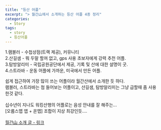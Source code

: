 ```yaml
---
title: "등산 어플"
excerpt: "> 월간山에서 소개하는 등산 어플 4종 정리"
categories:
  - Story
tags:
  - story
  - 등산어플
---
```


1.램블러 - 수첩상점(트랙 제공), 커뮤니티 <br>
2.산길샘 - 뭐 두말 할꺼 없고, gps 사용 초보자에게 강력 추천 어플. <br>
3.탐방알리미 - 국립공원공단에서 제공, 기록 및 산에 대한 설명이 굿. <br>
4.스트라바 - 운동 어플에 가까운, 미국에서 만든 어플. <br>

쉽게 접근하여 가장 많이 쓰는 어플이라 월간산에서 소개한 듯 하다. <br>
램블러, 스트라바는 첨 들어보는 어플이고, 산길샘, 탐방알리미는 그냥 급할때 좀 사용 한것 같다. <br>
 <br>
십수년이 지나도 워킹산행의 어플로는 음성 안내를 잘 해주는... <br>
[오룹스맵 앱 + 온맵] 조합이 지상 최강인듯.... <br>
 <br>
<a href="https://san.chosun.com/news/articleView.html?idxno=24242" target="_blank">월간山 소개 글 - 링크</a>
